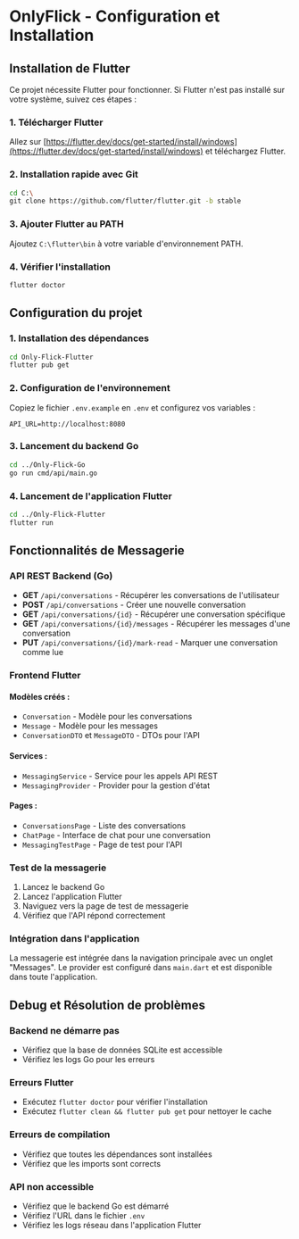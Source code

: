 # OnlyFlick - Configuration et Installation

## Installation de Flutter

Ce projet nécessite Flutter pour fonctionner. Si Flutter n'est pas installé sur votre système, suivez ces étapes :

### 1. Télécharger Flutter

Allez sur [https://flutter.dev/docs/get-started/install/windows](https://flutter.dev/docs/get-started/install/windows) et téléchargez Flutter.

### 2. Installation rapide avec Git

```bash
cd C:\
git clone https://github.com/flutter/flutter.git -b stable
```

### 3. Ajouter Flutter au PATH

Ajoutez `C:\flutter\bin` à votre variable d'environnement PATH.

### 4. Vérifier l'installation

```bash
flutter doctor
```

## Configuration du projet

### 1. Installation des dépendances

```bash
cd Only-Flick-Flutter
flutter pub get
```

### 2. Configuration de l'environnement

Copiez le fichier `.env.example` en `.env` et configurez vos variables :

```
API_URL=http://localhost:8080
```

### 3. Lancement du backend Go

```bash
cd ../Only-Flick-Go
go run cmd/api/main.go
```

### 4. Lancement de l'application Flutter

```bash
cd ../Only-Flick-Flutter
flutter run
```

## Fonctionnalités de Messagerie

### API REST Backend (Go)

- **GET** `/api/conversations` - Récupérer les conversations de l'utilisateur
- **POST** `/api/conversations` - Créer une nouvelle conversation
- **GET** `/api/conversations/{id}` - Récupérer une conversation spécifique
- **GET** `/api/conversations/{id}/messages` - Récupérer les messages d'une conversation
- **PUT** `/api/conversations/{id}/mark-read` - Marquer une conversation comme lue

### Frontend Flutter

#### Modèles créés :
- `Conversation` - Modèle pour les conversations
- `Message` - Modèle pour les messages
- `ConversationDTO` et `MessageDTO` - DTOs pour l'API

#### Services :
- `MessagingService` - Service pour les appels API REST
- `MessagingProvider` - Provider pour la gestion d'état

#### Pages :
- `ConversationsPage` - Liste des conversations
- `ChatPage` - Interface de chat pour une conversation
- `MessagingTestPage` - Page de test pour l'API

### Test de la messagerie

1. Lancez le backend Go
2. Lancez l'application Flutter
3. Naviguez vers la page de test de messagerie
4. Vérifiez que l'API répond correctement

### Intégration dans l'application

La messagerie est intégrée dans la navigation principale avec un onglet "Messages". Le provider est configuré dans `main.dart` et est disponible dans toute l'application.

## Debug et Résolution de problèmes

### Backend ne démarre pas
- Vérifiez que la base de données SQLite est accessible
- Vérifiez les logs Go pour les erreurs

### Erreurs Flutter
- Exécutez `flutter doctor` pour vérifier l'installation
- Exécutez `flutter clean && flutter pub get` pour nettoyer le cache

### Erreurs de compilation
- Vérifiez que toutes les dépendances sont installées
- Vérifiez que les imports sont corrects

### API non accessible
- Vérifiez que le backend Go est démarré
- Vérifiez l'URL dans le fichier `.env`
- Vérifiez les logs réseau dans l'application Flutter
